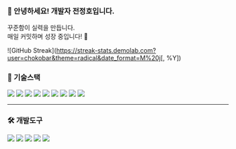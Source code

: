### 👋 안녕하세요! 개발자 전정호입니다.

꾸준함이 실력을 만듭니다.  
매일 커밋하며 성장 중입니다! 💪

![GitHub Streak](https://streak-stats.demolab.com?user=chokobar&theme=radical&date_format=M%20j[, %Y])

### 🧩 기술스택
<img src="https://img.shields.io/badge/java-%23ED8B00.svg?style=for-the-badge&logo=openjdk&logoColor=white" />
<img src="https://img.shields.io/badge/javascript-%23323330.svg?style=for-the-badge&logo=javascript&logoColor=%23F7DF1E" />
<img src="https://img.shields.io/badge/spring-%236DB33F.svg?style=for-the-badge&logo=spring&logoColor=white" />
<img src="https://img.shields.io/badge/springboot-6DB33F.svg?style=for-the-badge&logo=springboot&logoColor=white">
<img src="https://img.shields.io/badge/Thymeleaf-%23005C0F.svg?style=for-the-badge&logo=Thymeleaf&logoColor=white" />
<img src="https://img.shields.io/badge/eGovFrame-%230D47A1.svg?style=for-the-badge" />
<img src="https://img.shields.io/badge/JSP-%23E53935.svg?style=for-the-badge" />
<img src="https://img.shields.io/badge/mysql-4479A1.svg?style=for-the-badge&logo=mysql&logoColor=white" />
<img src="https://img.shields.io/badge/postgres-%23316192.svg?style=for-the-badge&logo=postgresql&logoColor=white" />

---

### 🛠️ 개발도구
<img src="https://img.shields.io/badge/Eclipse-blue.svg?style=for-the-badge&logo=Eclipse&logoColor=white" />
<img src="https://img.shields.io/badge/IntelliJIDEA-000000.svg?style=for-the-badge&logo=intellij-idea&logoColor=white" />
<img src="https://img.shields.io/badge/git-%23F05033.svg?style=for-the-badge&logo=git&logoColor=white" />
<img src="https://img.shields.io/badge/github-%23121011.svg?style=for-the-badge&logo=github&logoColor=white" />
<img src="https://img.shields.io/badge/Subversion-%230D47A1.svg?style=for-the-badge&logo=subversion&logoColor=white" />
